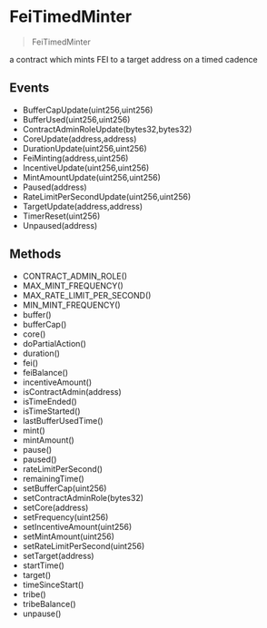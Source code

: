 # FeiTimedMinter

> FeiTimedMinter


a contract which mints FEI to a target address on a timed cadence

## Events


 - BufferCapUpdate(uint256,uint256)
 - BufferUsed(uint256,uint256)
 - ContractAdminRoleUpdate(bytes32,bytes32)
 - CoreUpdate(address,address)
 - DurationUpdate(uint256,uint256)
 - FeiMinting(address,uint256)
 - IncentiveUpdate(uint256,uint256)
 - MintAmountUpdate(uint256,uint256)
 - Paused(address)
 - RateLimitPerSecondUpdate(uint256,uint256)
 - TargetUpdate(address,address)
 - TimerReset(uint256)
 - Unpaused(address)

## Methods


 - CONTRACT_ADMIN_ROLE()
 - MAX_MINT_FREQUENCY()
 - MAX_RATE_LIMIT_PER_SECOND()
 - MIN_MINT_FREQUENCY()
 - buffer()
 - bufferCap()
 - core()
 - doPartialAction()
 - duration()
 - fei()
 - feiBalance()
 - incentiveAmount()
 - isContractAdmin(address)
 - isTimeEnded()
 - isTimeStarted()
 - lastBufferUsedTime()
 - mint()
 - mintAmount()
 - pause()
 - paused()
 - rateLimitPerSecond()
 - remainingTime()
 - setBufferCap(uint256)
 - setContractAdminRole(bytes32)
 - setCore(address)
 - setFrequency(uint256)
 - setIncentiveAmount(uint256)
 - setMintAmount(uint256)
 - setRateLimitPerSecond(uint256)
 - setTarget(address)
 - startTime()
 - target()
 - timeSinceStart()
 - tribe()
 - tribeBalance()
 - unpause()

